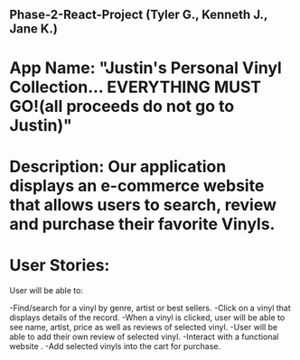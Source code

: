 ## Phase-2-React-Project (Tyler G., Kenneth J., Jane K.)

# App Name: "Justin's Personal Vinyl Collection... EVERYTHING MUST GO!(all proceeds do not go to Justin)"

# Description: Our application displays an e-commerce website that allows users to search, review and purchase their favorite Vinyls. 


# User Stories: 
User will be able to:

-Find/search for a vinyl by genre, artist or best sellers.
-Click on a vinyl that displays details of the record.
-When a vinyl is clicked, user will be able to see name, artist, price as well as reviews of selected vinyl. 
-User will be able to add their own review of selected vinyl. 
-Interact with a functional website . 
-Add selected vinyls into the cart for purchase. 
